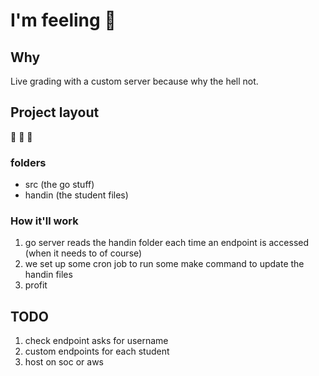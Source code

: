 # I'm feeling :frog:

## Why
Live grading with a custom server because why the hell not.

## Project layout
:frog: :frog: :frog:

### folders
- src (the go stuff)
- handin (the student files)

### How it'll work
1. go server reads the handin folder each time an endpoint is accessed (when it needs to of course)
2. we set up some cron job to run some make command to update the handin files
3. profit

## TODO
1. check endpoint asks for username
2. custom endpoints for each student
3. host on soc or aws

